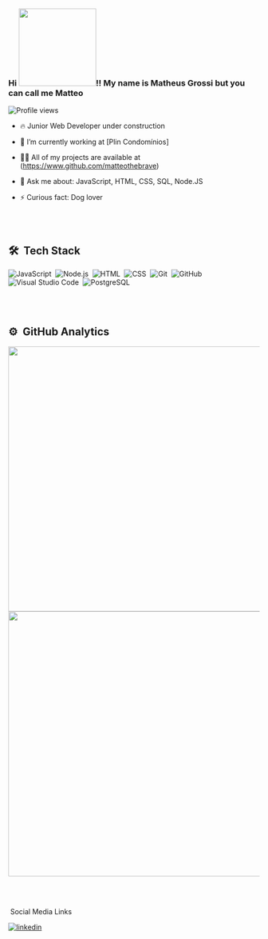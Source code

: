 <h3 align="left">Hi <img src="https://i.giphy.com/media/l09RAn2qa9VC0HafCI/giphy.webp" width="155px">!! My name is Matheus Grossi but you can call me Matteo</h1>
<p align="left"> <img src="https://komarev.com/ghpvc/?username=matteothebrave&color=yellow" alt="Profile views" /> </p>

- 🔥 Junior Web Developer under construction

- 🔭 I’m currently working at [Plin Condomínios]

- 👨‍💻 All of my projects are available at (https://www.github.com/matteothebrave)

- 💬 Ask me about: JavaScript, HTML, CSS, SQL, Node.JS

- ⚡ Curious fact:  Dog lover

<br><br>

## 🛠 &nbsp;Tech Stack

![JavaScript](https://img.shields.io/badge/-JavaScript-05122A?style=flat&logo=javascript)&nbsp;
![Node.js](https://img.shields.io/badge/-Node.js-05122A?style=flat&logo=node.js)&nbsp;
![HTML](https://img.shields.io/badge/-HTML-05122A?style=flat&logo=HTML5)&nbsp;
![CSS](https://img.shields.io/badge/-CSS-05122A?style=flat&logo=CSS3&logoColor=1572B6)&nbsp;
![Git](https://img.shields.io/badge/-Git-05122A?style=flat&logo=git)&nbsp;
![GitHub](https://img.shields.io/badge/-GitHub-05122A?style=flat&logo=github)&nbsp;
![Visual Studio Code](https://img.shields.io/badge/-Visual%20Studio%20Code-05122A?style=flat&logo=visual-studio-code&logoColor=007ACC)&nbsp;
![PostgreSQL](https://img.shields.io/badge/-PostgreSQL-05122A?style=flat&logo=postgresql)&nbsp;

<br><br>
## ⚙️ &nbsp;GitHub Analytics
<p align="left">
<img width="530em" src="https://github-readme-stats.vercel.app/api?username=matteothebrave">
<img width="530em" src="https://github-readme-stats.vercel.app/api/top-langs/?username=matteothebrave">
</p>



<br><br>

 &nbsp;Social Media Links 

<a href="https://www.linkedin.com/in/matheus-grossi-1437b2143" target="_blank">
  <img align="center" src="https://i.imgur.com/H5meRAs.png" alt="linkedin"/>
</a>
</p>
